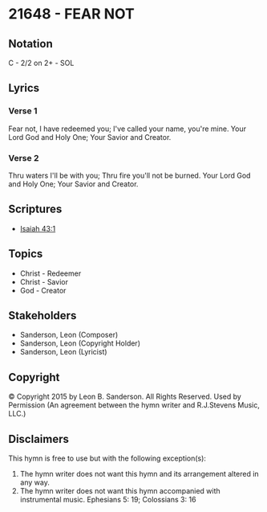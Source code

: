 # 21648 - FEAR NOT

## Notation

C - 2/2 on 2+ - SOL

## Lyrics

### Verse 1

Fear not, I have redeemed you; I've called your name, you're mine. Your Lord God and Holy One; Your Savior and Creator.



### Verse 2

Thru waters I'll be with you; Thru fire you'll not be burned. Your Lord God and Holy One; Your Savior and Creator.



## Scriptures

- [Isaiah 43:1](https://www.biblegateway.com/passage/?search=Isaiah%2043%3A1)

## Topics

- Christ - Redeemer
- Christ - Savior
- God - Creator

## Stakeholders

- Sanderson, Leon (Composer)
- Sanderson, Leon (Copyright Holder)
- Sanderson, Leon (Lyricist)

## Copyright

© Copyright 2015 by Leon B. Sanderson. All Rights Reserved. Used by Permission
(An agreement between the hymn writer and R.J.Stevens Music, LLC.)

## Disclaimers

This hymn is free to use but with the following exception(s):
1. The hymn writer does not want this hymn and its arrangement altered in any way.
2. The hymn writer does not want this hymn accompanied with instrumental music.
Ephesians 5: 19; Colossians 3: 16

